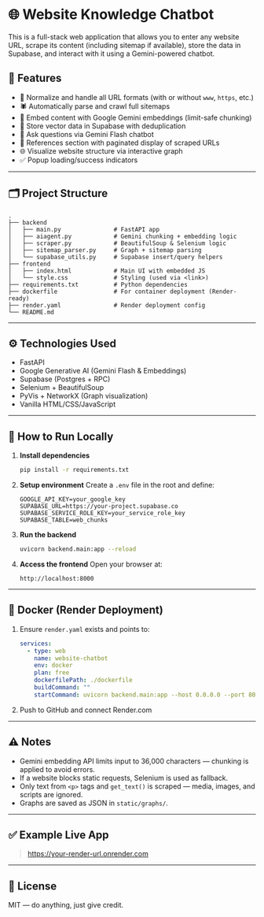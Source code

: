 # 🌐 Website Knowledge Chatbot

This is a full-stack web application that allows you to enter any website URL, scrape its content (including sitemap if available), store the data in Supabase, and interact with it using a Gemini-powered chatbot.

## 🔧 Features

- 🔗 Normalize and handle all URL formats (with or without `www`, `https`, etc.)
- 🕷️ Automatically parse and crawl full sitemaps
- 🧠 Embed content with Google Gemini embeddings (limit-safe chunking)
- 🧾 Store vector data in Supabase with deduplication
- 💬 Ask questions via Gemini Flash chatbot
- 📑 References section with paginated display of scraped URLs
- 🌐 Visualize website structure via interactive graph
- ✅ Popup loading/success indicators

---

## 🗂️ Project Structure

```
.
├── backend
│   ├── main.py               # FastAPI app
│   ├── aiagent.py            # Gemini chunking + embedding logic
│   ├── scraper.py            # BeautifulSoup & Selenium logic
│   ├── sitemap_parser.py     # Graph + sitemap parsing
│   └── supabase_utils.py     # Supabase insert/query helpers
├── frontend
│   ├── index.html            # Main UI with embedded JS
│   └── style.css             # Styling (used via <link>)
├── requirements.txt          # Python dependencies
├── dockerfile                # For container deployment (Render-ready)
├── render.yaml               # Render deployment config
└── README.md
```

---

## ⚙️ Technologies Used

- FastAPI
- Google Generative AI (Gemini Flash & Embeddings)
- Supabase (Postgres + RPC)
- Selenium + BeautifulSoup
- PyVis + NetworkX (Graph visualization)
- Vanilla HTML/CSS/JavaScript

---

## 🚀 How to Run Locally

1. **Install dependencies**
   ```bash
   pip install -r requirements.txt
   ```

2. **Setup environment**
   Create a `.env` file in the root and define:

   ```env
   GOOGLE_API_KEY=your_google_key
   SUPABASE_URL=https://your-project.supabase.co
   SUPABASE_SERVICE_ROLE_KEY=your_service_role_key
   SUPABASE_TABLE=web_chunks
   ```

3. **Run the backend**
   ```bash
   uvicorn backend.main:app --reload
   ```

4. **Access the frontend**
   Open your browser at:
   ```
   http://localhost:8000
   ```

---

## 🐳 Docker (Render Deployment)

1. Ensure `render.yaml` exists and points to:
   ```yaml
   services:
     - type: web
       name: website-chatbot
       env: docker
       plan: free
       dockerfilePath: ./dockerfile
       buildCommand: ""
       startCommand: uvicorn backend.main:app --host 0.0.0.0 --port 8000
   ```

2. Push to GitHub and connect Render.com

---

## ⚠️ Notes

- Gemini embedding API limits input to 36,000 characters — chunking is applied to avoid errors.
- If a website blocks static requests, Selenium is used as fallback.
- Only text from `<p>` tags and `get_text()` is scraped — media, images, and scripts are ignored.
- Graphs are saved as JSON in `static/graphs/`.

---

## ✅ Example Live App

> https://your-render-url.onrender.com

---

## 📄 License

MIT — do anything, just give credit.